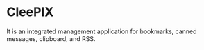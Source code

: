 # CleePIX
 It is an integrated management application for bookmarks, canned messages, clipboard, and RSS.
